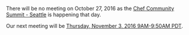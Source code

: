 There will be no meeting on October 27, 2016 as the [Chef Community Summit - Seattle](https://summit.chef.io/seattle/) is happening that day.

Our next meeting will be [Thursday, November 3, 2016 9AM-9:50AM PDT](http://everytimezone.com/#2016-11-3,240,cn3).

